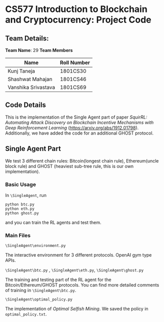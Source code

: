 
# CS577 Introduction to Blockchain and Cryptocurrency: Project Code  

## Team Details:

**Team Name**: 29
**Team Members**

| **Name**              | **Roll Number** |
| ----------------- | ----------- |
| Kunj Taneja   | 1801CS30    |
| Shashwat Mahajan      | 1801CS46    |
| Vanshika Srivastava  | 1801CS69    |

## Code Details

This is the implementation of the Single Agent part of paper *SquirRL: Automating Attack Discovery on Blockchain Incentive Mechanisms with Deep Reinforcement Learning* (https://arxiv.org/abs/1912.01798). Additionally, we have added the code for an additional GHOST protocol.

## Single Agent Part

We test 3 different chain rules: Bitcoin(longest chain rule), Ethereum(uncle block rule) and GHOST (heaviest sub-tree rule, this is our own implementation). 

### Basic Usage

In `\SingleAgent`,  run

```
python btc.py
python eth.py
python ghost.py
```

and you can train the RL agents and test them. 

### Main Files

`\SingleAgent\environment.py` 

The interactive environment for 3 different protocols. OpenAI gym type APIs. 

`\SingleAgent\btc.py` , `\SingleAgent\eth.py`, `\SingleAgent\ghost.py` 

The training and testing part of the RL agent for the Bitcoin/Ethereum/GHOST protocols. You can find more detailed comments of training in `\SingleAgent\btc.py`. 

`\SingleAgent\optimal_policy.py`

The implementation of *Optimal Selfish Mining*. We saved the policy in `optimal_policy.txt`. 
